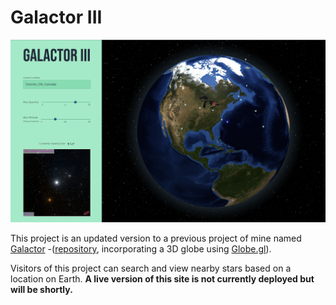 # Galactor III

![Example Screenshot](https://github.com/marymkelly/galactor-v3/blob/main/public/img/example.png)

This project is an updated version to a previous project of mine named [Galactor](https://galactor.marykelly.tech) -([repository](https://github.com/marymkelly/galactor-the-second), incorporating a 3D globe using [Globe.gl](https://github.com/vasturiano/react-globe.gl)).  

Visitors of this project can search and view nearby stars based on a location on Earth.  **A live version of this site is not currently deployed but will be shortly.**  
